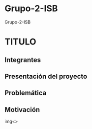 # Grupo-2-ISB
Grupo-2-ISB
# TITULO
## Integrantes
## Presentación del proyecto
## Problemática
## Motivación
img<>